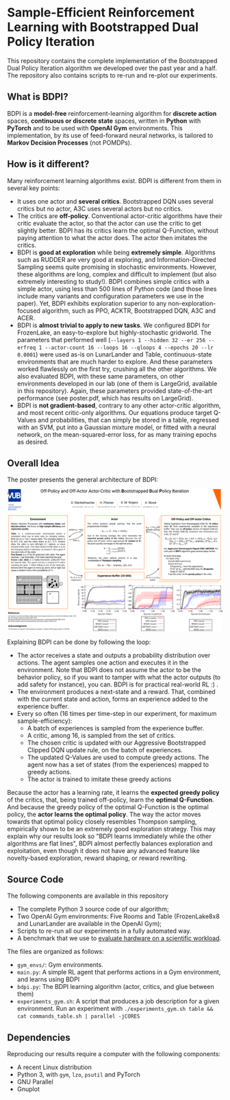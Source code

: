 # Sample-Efficient Reinforcement Learning with Bootstrapped Dual Policy Iteration

This repository contains the complete implementation of the Bootstrapped Dual Policy Iteration algorithm we developed over the past year and a half. The repository also contains scripts to re-run and re-plot our experiments.

## What is BDPI?

BDPI is a **model-free** reinforcement-learning algorithm for **discrete action** spaces, **continuous or discrete state** spaces, written in **Python** with **PyTorch** and to be used with **OpenAI Gym** environments. This implementation, by its use of feed-forward neural networks, is tailored to **Markov Decision Processes** (not POMDPs).

## How is it different?

Many reinforcement learning algorithms exist. BDPI is different from them in several key points:

* It uses one actor and **several critics**. Bootstrapped DQN uses several critics but no actor, A3C uses several actors but no critics.
* The critics are **off-policy**. Conventional actor-critic algorithms have their critic evaluate the actor, so that the actor can use the critic to get slightly better. BDPI has its critics learn the optimal Q-Function, without paying attention to what the actor does. The actor then imitates the critics.
* BDPI is **good at exploration** while being **extremely simple**. Algorithms such as RUDDER are very good at exploring, and Information-Directed Sampling seems quite promising in stochastic environments. However, these algorithms are long, complex and difficult to implement (but also extremely interesting to study!). BDPI combines simple critics with a simple actor, using less than 500 lines of Python code (and those lines include many variants and configuration parameters we use in the paper). Yet, BDPI exhibits exploration superior to any non-exploration-focused algorithm, such as PPO, ACKTR, Bootstrapped DQN, A3C and ACER.
* BDPI is **almost trivial to apply to new tasks**. We configured BDPI for FrozenLake, an easy-to-explore but highly-stochastic gridworld. The parameters that performed well (`--layers 1 --hidden 32 --er 256 --erfreq 1 --actor-count 16 --loops 16 --qloops 4 --epochs 20 --lr 0.0001`) were used as-is on LunarLander and Table, continuous-state environments that are much harder to explore. And these parameters worked flawlessly on the first try, crushing all the other algorithms. We also evaluated BDPI, with these same parameters, on other environments developed in our lab (one of them is LargeGrid, available in this repository). Again, these parameters provided state-of-the-art performance (see poster.pdf, which has results on LargeGrid).
* BDPI is **not gradient-based**, contrary to any other actor-critic algorithm, and most recent critic-only algorithms. Our equations produce target Q-Values and probabilities, that can simply be stored in a table, regressed with an SVM, put into a Gaussian mixture model, or fitted with a neural network, on the mean-squared-error loss, for as many training epochs as desired.

## Overall Idea

The poster presents the general architecture of BDPI:

![Sample-Efficient Reinforcement Learning with Bootstrapped Dual Policy Iteration](poster.png)

Explaining BDPI can be done by following the loop:

* The actor receives a state and outputs a probability distribution over actions. The agent samples one action and executes it in the environment. Note that BDPI does not assume the actor to be the behavior policy, so if you want to tamper with what the actor outputs (to add safety for instance), you can. BDPI is for practical real-world RL :) .
* The environment produces a next-state and a reward. That, combined with the current state and action, forms an experience added to the experience buffer.
* Every so often (16 times per time-step in our experiment, for maximum sample-efficiency):
    * A batch of experiences is sampled from the experience buffer.
    * A critic, among 16, is sampled from the set of critics.
    * The chosen critic is updated with our Aggressive Bootstrapped Clipped DQN update rule, on the batch of experiences.
    * The updated Q-Values are used to compute greedy actions. The agent now has a set of states (from the experiences) mapped to greedy actions.
    * The actor is trained to imitate these greedy actions

Because the actor has a learning rate, it learns the **expected greedy policy** of the critics, that, being trained off-policy, learn the **optimal Q-Function**. And because the greedy policy of the optimal Q-Function is the optimal policy, the **actor learns the optimal policy**. The way the actor moves towards that optimal policy closely resembles Thompson sampling, empirically shown to be an extremely good exploration strategy. This may explain why our results look so "BDPI learns immediately while the other algorithms are flat lines", BDPI almost perfectly balances exploration and exploitation, even though it does not have any advanced feature like novelty-based exploration, reward shaping, or reward rewriting.

## Source Code

The following components are available in this repository

* The complete Python 3 source code of our algorithm;
* Two OpenAI Gym environments: Five Rooms and Table (FrozenLake8x8 and LunarLander are available in the OpenAI Gym);
* Scripts to re-run all our experiments in a fully automated way.
* A benchmark that we use to [evaluate hardware on a scientific workload](https://www.reddit.com/r/Amd/comments/9mhr5q/amd_threadripper_2990wx_for_scientific_workloads/).

The files are organized as follows:

* `gym_envs/`: Gym environments.
* `main.py`: A simple RL agent that performs actions in a Gym environment, and learns using BDPI
* `bdpi.py`: The BDPI learning algorithm (actor, critics, and glue between them)
* `experiments_gym.sh`: A script that produces a job description for a given environment. Run an experiment with `./experiments_gym.sh table && cat commands_table.sh | parallel -jCORES`

## Dependencies

Reproducing our results require a computer with the following components:

* A recent Linux distribution
* Python 3, with `gym`, `lzo`, `psutil` and PyTorch
* GNU Parallel
* Gnuplot
